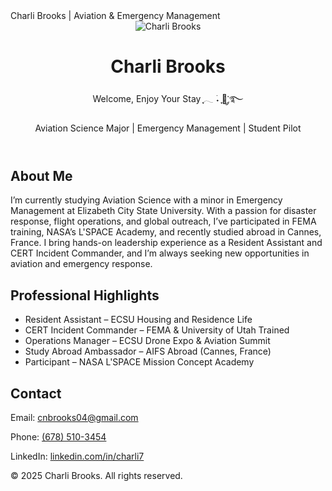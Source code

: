 <!DOCTYPE html>
<html lang="en">
<head>
  <meta charset="UTF-8" />
  <meta name="viewport" content="width=device-width, initial-scale=1.0"/>
  Charli Brooks | Aviation & Emergency Management
  <link rel="stylesheet" href="style.css" />
</head>
<body>
  <div class="main-container">
    <header>
      <img src="https://github.com/user-attachments/assets/f9b2a217-2925-4fa7-8042-3be29a52a6e7" alt="Charli Brooks" class="profile-img" />
      <h1>Charli Brooks</h1>
      <p class="greeting">Welcome, Enjoy Your Stay ִֶָ𓂃 ࣪˖ ִֶָ🐇་༘࿐</p>
      <p>Aviation Science Major | Emergency Management | Student Pilot</p>
    </header>
    <section class="bio">
      <h2>About Me</h2>
      <p>
        I’m currently studying Aviation Science with a minor in Emergency Management at Elizabeth City State University.
        With a passion for disaster response, flight operations, and global outreach, I’ve participated in FEMA training,
        NASA’s L'SPACE Academy, and recently studied abroad in Cannes, France. I bring hands-on leadership experience as
        a Resident Assistant and CERT Incident Commander, and I’m always seeking new opportunities in aviation and emergency response.
      </p>
    </section>
    <section class="experience">
      <h2>Professional Highlights</h2>
      <ul>
        <li>Resident Assistant – ECSU Housing and Residence Life</li>
        <li>CERT Incident Commander – FEMA & University of Utah Trained</li>
        <li>Operations Manager – ECSU Drone Expo & Aviation Summit</li>
        <li>Study Abroad Ambassador – AIFS Abroad (Cannes, France)</li>
        <li>Participant – NASA L'SPACE Mission Concept Academy</li>
      </ul>
    </section>
    <section class="contact">
      <h2>Contact</h2>
      <p>Email: <a href="mailto:cnbrooks04@gmail.com">cnbrooks04@gmail.com</a></p>
      <p>Phone: <a href="tel:+16785103454">(678) 510-3454</a></p>
      <p>LinkedIn: <a href="https://www.linkedin.com/in/charli7" target="_blank">linkedin.com/in/charli7</a></p>
    </section>
    <footer>
      <p>© 2025 Charli Brooks. All rights reserved.</p>
    </footer>
  </div>
</body>
</html>
